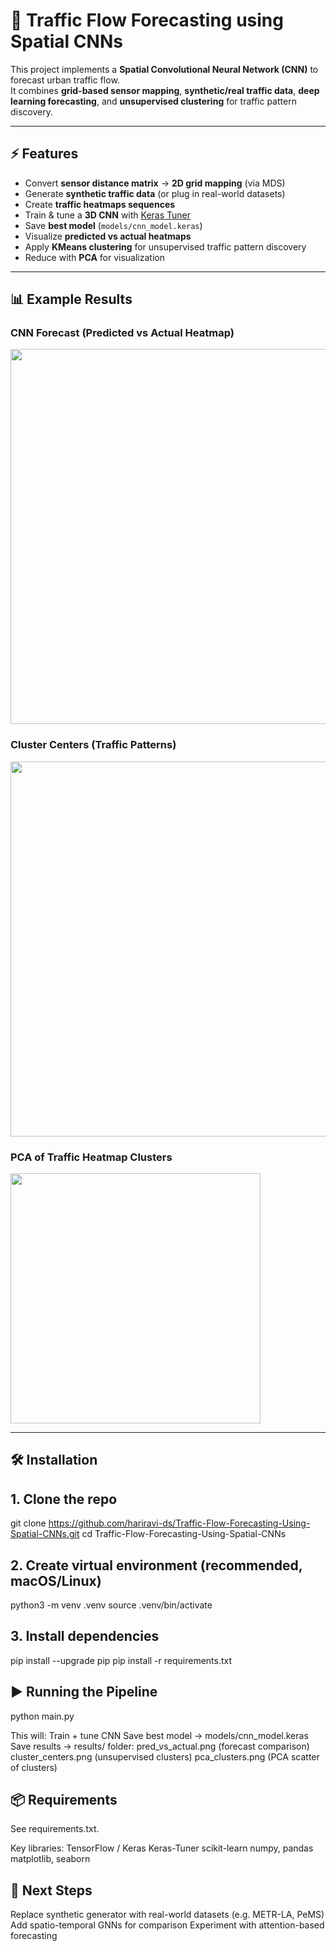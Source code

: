 # 🚦 Traffic Flow Forecasting using Spatial CNNs

This project implements a **Spatial Convolutional Neural Network (CNN)** to forecast urban traffic flow.  
It combines **grid-based sensor mapping**, **synthetic/real traffic data**, **deep learning forecasting**, and **unsupervised clustering** for traffic pattern discovery.

---

## ⚡ Features

- Convert **sensor distance matrix** → **2D grid mapping** (via MDS)
- Generate **synthetic traffic data** (or plug in real-world datasets)
- Create **traffic heatmaps sequences**
- Train & tune a **3D CNN** with [Keras Tuner](https://keras.io/keras_tuner/)
- Save **best model** (`models/cnn_model.keras`)
- Visualize **predicted vs actual heatmaps**
- Apply **KMeans clustering** for unsupervised traffic pattern discovery
- Reduce with **PCA** for visualization

---

## 📊 Example Results

### CNN Forecast (Predicted vs Actual Heatmap)

<img src="results/pred_vs_actual.png" width="600"/>

### Cluster Centers (Traffic Patterns)

<img src="results/cluster_centers.png" width="600"/>

### PCA of Traffic Heatmap Clusters

<img src="results/pca_clusters.png" width="400"/>

---

## 🛠️ Installation

## 1. Clone the repo
git clone https://github.com/hariravi-ds/Traffic-Flow-Forecasting-Using-Spatial-CNNs.git
cd Traffic-Flow-Forecasting-Using-Spatial-CNNs

## 2. Create virtual environment (recommended, macOS/Linux)

python3 -m venv .venv
source .venv/bin/activate

## 3. Install dependencies

pip install --upgrade pip
pip install -r requirements.txt

## ▶️ Running the Pipeline
python main.py

This will:
Train + tune CNN
Save best model → models/cnn_model.keras
Save results → results/ folder:
pred_vs_actual.png (forecast comparison)
cluster_centers.png (unsupervised clusters)
pca_clusters.png (PCA scatter of clusters)

## 📦 Requirements
See requirements.txt.

Key libraries:
TensorFlow / Keras
Keras-Tuner
scikit-learn
numpy, pandas
matplotlib, seaborn

## 🔮 Next Steps
Replace synthetic generator with real-world datasets (e.g. METR-LA, PeMS)
Add spatio-temporal GNNs for comparison
Experiment with attention-based forecasting